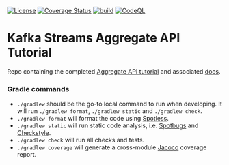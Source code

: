 [![License](https://img.shields.io/badge/License-Apache%202.0-blue.svg)](https://opensource.org/licenses/Apache-2.0)
[![Coverage Status](https://coveralls.io/repos/github/creek-service/ks-aggregate-api-demo/badge.svg?branch=main)](https://coveralls.io/github/creek-service/ks-aggregate-api-demo?branch=main)
[![build](https://github.com/creek-service/ks-aggregate-api-demo/actions/workflows/build.yml/badge.svg)](https://github.com/creek-service/ks-aggregate-api-demo/actions/workflows/build.yml)
[![CodeQL](https://github.com/creek-service/ks-aggregate-api-demo/actions/workflows/codeql.yml/badge.svg)](https://github.com/creek-service/ks-aggregate-api-demo/actions/workflows/codeql.yml)

# Kafka Streams Aggregate API Tutorial

Repo containing the completed [Aggregate API tutorial](https://www.creekservice.org/ks-aggregate-api-demo)
and associated [docs](docs/README.md).

### Gradle commands

* `./gradlew` should be the go-to local command to run when developing.
              It will run `./gradlew format`, `./gradlew static` and `./gradlew check`.
* `./gradlew format` will format the code using [Spotless][spotless].
* `./gradlew static` will run static code analysis, i.e. [Spotbugs][spotbugs] and [Checkstyle][checkstyle].
* `./gradlew check` will run all checks and tests.
* `./gradlew coverage` will generate a cross-module [Jacoco][jacoco] coverage report.

[spotless]: https://github.com/diffplug/spotless
[spotbugs]: https://spotbugs.github.io/
[checkstyle]: https://checkstyle.sourceforge.io/
[jacoco]: https://www.jacoco.org/jacoco/trunk/doc/
